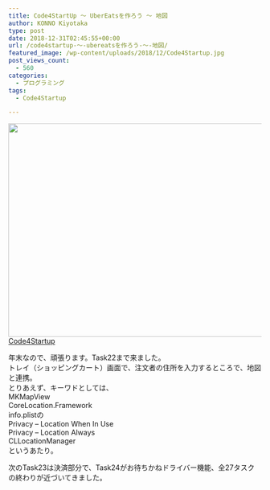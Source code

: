 ```yaml
---
title: Code4StartUp ～ UberEatsを作ろう ～ 地図
author: KONNO Kiyotaka
type: post
date: 2018-12-31T02:45:55+00:00
url: /code4startup-～-ubereatsを作ろう-～-地図/
featured_image: /wp-content/uploads/2018/12/Code4Startup.jpg
post_views_count:
  - 560
categories:
  - プログラミング
tags:
  - Code4Startup

---
```

[<img class="wp-image-2504 size-full" src="https://i1.wp.com/www.programmers-office.ml/wp-content/uploads/2018/12/Code4Startup.jpg?resize=800%2C425&#038;ssl=1" alt="" width="800" height="425" srcset="https://i1.wp.com/www.programmers-office.ml/wp-content/uploads/2018/12/Code4Startup.jpg?w=800&ssl=1 800w, https://i1.wp.com/www.programmers-office.ml/wp-content/uploads/2018/12/Code4Startup.jpg?resize=300%2C159&ssl=1 300w, https://i1.wp.com/www.programmers-office.ml/wp-content/uploads/2018/12/Code4Startup.jpg?resize=768%2C408&ssl=1 768w" sizes="(max-width: 800px) 100vw, 800px" data-recalc-dims="1" />  
Code4Startup][1]

年末なので、頑張ります。Task22まで来ました。  
トレイ（ショッピングカート）画面で、注文者の住所を入力するところで、地図と連携。  
とりあえず、キーワドとしては、  
MKMapView  
CoreLocation.Framework  
info.plistの  
Privacy &#8211; Location When In Use  
Privacy &#8211; Location Always  
CLLocationManager  
というあたり。

次のTask23は決済部分で、Task24がお待ちかねドライバー機能、全27タスクの終わりが近づいてきました。

 [1]: https://code4startup.com/?ref=kiyotakakonno